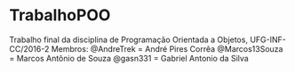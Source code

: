 # TrabalhoPOO
Trabalho final da disciplina de Programação Orientada a Objetos, UFG-INF-CC/2016-2
Membros: 
@AndreTrek = André Pires Corrêa
@Marcos13Souza = Marcos Antônio de Souza
@gasn331 = Gabriel Antonio da Silva
